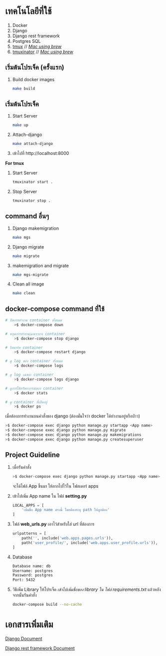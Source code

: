 # เทคโนโลยีที่ใช้
1. Docker
2. Django
3. Django rest framework
4. Postgres SQL
5. [tmux](https://github.com/tmux/tmux) // *[Mac using brew](https://formulae.brew.sh/formula/tmux)*
6. [tmuxinator](https://github.com/tmuxinator/tmuxinator) // *[Mac using brew](https://formulae.brew.sh/formula/tmuxinator)*

## เริ่มต้นโปรเจ็ค (ครั้งแรก)
 1. Build docker images
    ```bash
    make build
    ```

## เริ่มต้นโปรเจ็ค
 1. Start Server
    ```bash
    make up
    ```
 2. Attach-django
    ```bash
    make attach-django
    ```
 3. เข้าไปที่ http://localhost:8000
 
 **For tmux**
 1. Start Server
     ```bash
     tmuxinator start .   
     ```
 2. Stop Server
    ```bash
    tmuxinator stop .
    ```
 
## command อื่นๆ
 1. Django makemigration
    ```bash
    make mgs
    ```
 2. Django migrate
    ```bash
    make migrate
    ```
 3. makemigration and migrate
    ```bash
    make mgs-migrate
    ```
 4. Clean all image
    ```bash
    make clean
    ```

## docker-compose command ที่ใช้
```bash 
# ปิดการทำงาน container ทั้งหมด
    >$ docker-compose down

# หยุดการทำงานเฉพาะบาง container
    >$ docker-compose stop django

# รีสตาร์ท container
    >$ docker-compose restart django

# ดู log ของ container ทั้งหมด
    >$ docker-compose logs

# ดู log เฉพาะ container
    >$ docker-compose logs django

# ดูการใช้ทรัพยากรณ์ของ container
    >$ docker stats

# ดู container ที่เปิดอยู่
    >$ docker ps
```

เมื่อต้องการทำงานบนคำสั่งของ django (ต้องมั่นใจว่า docker ได้ทำงานอยู่หรือป่าว)
```bash
>$ docker-compose exec django python manage.py startapp <App name>
>$ docker-compose exec django python manage.py migrate
>$ docker-compose exec django python manage.py makemigrations
>$ docker-compose exec django python manage.py createsuperuser
```

## Project Guideline
1. เมื่อรันคำสั่ง 
    ```bash
    >$ docker-compose exec django python manage.py startapp <App name>
    ```
    จะได้ไฟล์ App ขึ้นมา ให้ลากไปไว้ใน โฟลเดอร์ apps

2. เข้าไปเพิ่ม App name ใน ไฟล์ **setting.py**
    ```python
    LOCAL_APPS = [
        'เพิ่มชื่อ App name ตรงนี้ โดยต้องระบุ path ให้ถูกต้อง'
    ]
    ```

3. ไฟล์ **web_urls.py** เอาไว้สำหรับใส่ url ที่ต้องการ
    ```python
    urlpatterns = [
        path('', include('web.apps.pages.urls')),
        path('user_profile/', include('web.apps.user_profile.urls')),
    ]
    ```

4. Database
    ```bash
    Database name: db
    Username: postgres
    Password: postgres
    Port: 5432
    ``` 

5. วิธีเพิ่ม Library ให้โปรเจ็ค *เข้าไปเพิ่มชื่อของ library ใน ไฟล์ requirements.txt* แล้วหลังจากนั้นรันคำสั่ง
    ```bash 
    docker-compose build --no-cache
    ```

# เอกสารเพิ่มเติม
[Django Document](https://docs.djangoproject.com/en/3.1/intro/)

[Django rest framework Document](https://www.django-rest-framework.org/tutorial/quickstart/)
